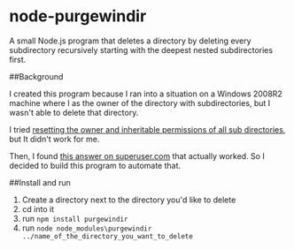 # node-purgewindir
A small Node.js program that deletes a directory by deleting every subdirectory recursively starting with the deepest nested subdirectories first.

##Background

I created this program because I ran into a situation on a Windows 2008R2 machine where I as the owner of the directory with subdirectories, but I wasn't able to delete that directory.

I tried [resetting the owner and inheritable permissions of all sub directories](http://www.fixedbyvonnie.com/2014/01/folder-access-denied-delete-folder-windows), but It didn't work for me.

Then, I found [this answer on superuser.com](http://superuser.com/a/204934/192974) that actually worked. So I decided to build this program to automate that.

##Install and run

1. Create a directory next to the directory you'd like to delete
2. cd into it
3. run `npm install purgewindir`
4. run `node node_modules\purgewindir ../name_of_the_directory_you_want_to_delete`